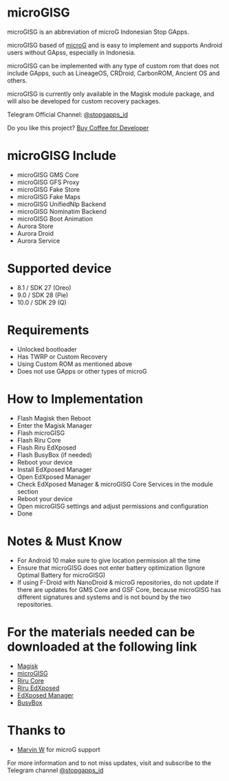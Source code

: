 # microGISG
microGISG is an abbreviation of microG Indonesian Stop GApps.

microGISG based of [microG] and is easy to implement and supports Android users without GApss, especially in Indonesia.

microGISG can be implemented with any type of custom rom that does not include GApps, such as LineageOS, CRDroid, CarbonROM, Ancient OS and others.

microGISG is currently only available in the Magisk module package, and will also be developed for custom recovery packages.

Telegram Official Channel: [@stopgapps_id]

Do you like this project? [Buy Coffee for Developer]

# microGISG Include
* microGISG GMS Core
* microGISG GFS Proxy
* microGISG Fake Store
* microGISG Fake Maps
* microGISG UnifiedNlp Backend
* microGISG Nominatim Backend
* microGISG Boot Animation
* Aurora Store
* Aurora Droid
* Aurora Service

# Supported device



* 8.1 / SDK 27 (Oreo)
* 9.0 / SDK 28 (Pie)
* 10.0 / SDK 29 (Q) 

# Requirements
* Unlocked bootloader
* Has TWRP or Custom Recovery
* Using Custom ROM as mentioned above
* Does not use GApps or other types of microG

# How to Implementation
* Flash Magisk then Reboot
* Enter the Magisk Manager
* Flash microGISG
* Flash Riru Core
* Flash Riru EdXposed
* Flash BusyBox (if needed)
* Reboot your device
* Install EdXposed Manager
* Open EdXposed Manager
* Check EdXposed Manager & microGISG Core Services in the module section
* Reboot your device
* Open microGISG settings and adjust permissions and configuration
* Done

# Notes & Must Know
* For Android 10 make sure to give location permission all the time
* Ensure that microGISG does not enter battery optimization (Ignore Optimal Battery for microGISG)
* If using F-Droid with NanoDroid & microG repositories, do not update if there are updates for GMS Core and GSF Core, because microGISG has different signatures and systems and is not bound by the two repositories.

# For the materials needed can be downloaded at the following link
* [Magisk]
* [microGISG]
* [Riru Core]
* [Riru EdXposed]
* [EdXposed Manager]
* [BusyBox]

# Thanks to
* [Marvin W] for microG support

For more information and to not miss updates, visit and subscribe to the Telegram channel [@stopgapps_id]

[@stopgapps_id]: <https://t.me/@stopgapps_id>
[Magisk]: <https://github.com/topjohnwu/Magisk>
[microGISG]: <https://github.com/ronnayryukay/microGISG>
[Riru Core]: <https://github.com/RikkaApps/Riru/releases>
[Riru EdXposed]: <https://github.com/ElderDrivers/EdXposed/releases>
[EdXposed Manager]: <https://github.com/ElderDrivers/EdXposedManager/releases>
[BusyBox]: <https://github.com/Magisk-Modules-Repo/busybox-ndk>
[Marvin W]: <https://github.com/mar-v-in>

[microG]: <https://github.com/microg>
[Buy Coffee for Developer]: <https://www.paypal.me/ronidianpatisa>
